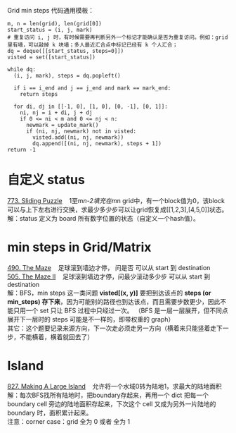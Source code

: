Grid min steps 代码通用模板：
```Python3
m, n = len(grid), len(grid[0])
start_status = (i, j, mark)
# 重复访问 i, j 时，有时候需要再判断另外一个标记才能确认是否为重复访问。例如：grid里有墙，可以敲掉 k 块墙；多人最近汇合点中标记已经有 k 个人汇合；
dq = deque([[start_status, steps=0]])
visted = set([start_status])

while dq:
  (i, j, mark), steps = dq.popleft()

  if i == i_end and j == j_end and mark == mark_end:
    return steps

  for di, dj in [[-1, 0], [1, 0], [0, -1], [0, 1]]:
    ni, nj = i + di, j + dj
    if 0 <= ni < m and 0 <= nj < n:
      newmark = update_mark()
      if (ni, nj, newmark) not in visted:
        visted.add((ni, nj, newmark))
        dq.append([(ni, nj, newmark), steps + 1])
return -1
```
# 自定义 status 
[773. Sliding Puzzle](https://leetcode.com/problems/sliding-puzzle/description/) &nbsp;&nbsp; 1至m*n-2填充在m*n grid中，有一个block值为0，该block可以与上下左右进行交换，求最少多少步可以让grid恢复成[[1,2,3],[4,5,0]]状态。<br/>
解：status 定义为 board 所有数字位置的状态（自定义一个hash值）。

# min steps in Grid/Matrix
[490. The Maze](https://leetcode.com/problems/the-maze/description/) &nbsp;&nbsp; 足球滚到墙边才停， 问是否 可以从 start 到 destination <br/>
[505. The Maze II](https://leetcode.com/problems/the-maze-ii/description/) &nbsp;&nbsp; 足球滚到墙边才停，问最少滚动多少步 可以从 start 到 destination <br/>
解：BFS，min steps 这一类问题 __visted[(x, y)]__ 要把到达该点的 __steps (or min_steps) 存下来__，因为可能别的路径也到达该点，而且需要步数更少，因此不能只用一个 set 只让 BFS 过程中只经过一次。
（BFS 是一层一层展开，但不同点展开下一层时的 steps 可能是不一样的，即带权重的 graph）<br/>
其它：这个题要记录来源方向，下一次走必须走另一方向（横着来只能竖着走下一步，不能横着，横着就回去了）


# Island
[827. Making A Large Island](https://leetcode.com/problems/making-a-large-island/description/) &nbsp;&nbsp; 允许将一个水域0转为陆地1，求最大的陆地面积 <br/>
解：每次BFS找所有陆地时，把boundary存起来，再用一个 dict 把每一个boundary cell 旁边的陆地面积存起来，下次这个 cell 又成为另外一片陆地的 boundary 时，面积累计起来。 <br/>
注意：corner case：grid 全为 0 或者 全为 1
